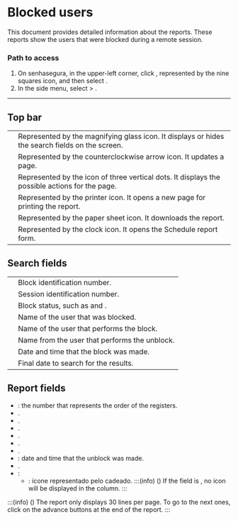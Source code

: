 # Blocked users 

This document provides detailed information about the  reports. These reports show the users that were blocked during a remote session.

### Path to access

1. On senhasegura, in the upper-left corner, click , represented by the nine squares icon, and then select .
2. In the side menu, select  > .
---

## Top bar

| | |
|-----|-----|
| | Represented by the magnifying glass icon. It displays or hides the search fields on the screen. |
| | Represented by the counterclockwise arrow icon. It updates a page. |
| | Represented by the icon of three vertical dots. It displays the possible actions for the page.|
| | Represented by the printer icon. It opens a new page for printing the report.|
| | Represented by the paper sheet icon. It downloads the report.|
|   | Represented by the clock icon. It opens the Schedule report form.|


## Search fields

| | |
|------|------|
| | Block identification number.|
| | Session identification number.|
| | Block status, such as  and .|
| | Name of the user that was blocked.|
| | Name of the user that performs the block.|
| | Name from the user that performs the unblock.|
|  | Date and time that the block was made.|
| | Final date to search for the results.|



## Report fields

* : the number that represents the order of the registers.
* .
* .
* .
* .
* .
* .
* : date and time that the unblock was made.
* .
* :
    * : ícone representado pelo cadeado.
        :::(info) ()
        If the  field is , no icon will be displayed in the  column.
        :::


:::(info) ()
The report only displays 30 lines per page. To go to the next ones, click on the advance buttons at the end of the report.
:::